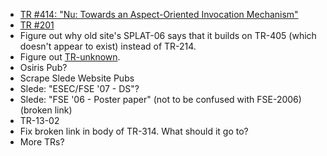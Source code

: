 - [TR #414: "Nu: Towards an Aspect-Oriented Invocation Mechanism"](http://web.cs.iastate.edu/~nu/papers/towardsInvocation.pdf)
- [TR #201](http://lib.dr.iastate.edu/cs_techreports/201/)
- Figure out why old site's SPLAT-06 says that it builds on TR-405 (which
  doesn't appear to exist) instead of TR-214.
- Figure out [TR-unknown](/papers/TR-unknown).
- Osiris Pub?
- Scrape Slede Website Pubs
- Slede: "ESEC/FSE '07 - DS"?
- Slede: "FSE '06 - Poster paper" (not to be confused with FSE-2006) (broken link)
- TR-13-02
- Fix broken link in body of TR-314. What should it go to?
- More TRs?
